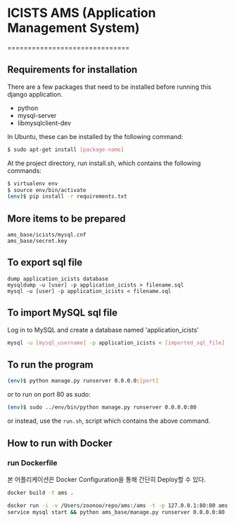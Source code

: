 # ICISTS AMS (Application Management System)
==============================

## Requirements for installation 
There are a few packages that need to be installed before running this django application. 

* python
* mysql-server
* libmysqlclient-dev

In Ubuntu, these can be installed by the following command:

```sh
$ sudo apt-get install [package-name]
```

At the project directory, run install.sh, which contains the following commands:
```sh
$ virtualenv env
$ source env/bin/activate
(env)$ pip install -r requirements.txt
```

## More items to be prepared
```
ams_base/icists/mysql.cnf
ams_base/secret.key
```

## To export sql file
```
dump application_icists database
mysqldump -u [user] -p application_icists > filename.sql
mysql -u [user] -p application_icists < filename.sql
```


## To import MySQL sql file
Log in to MySQL and create a database named 'application_icists'
```sh
mysql -u [mysql_username] -p application_icists < [imported_sql_file]
```

## To run the program
```sh
(env)$ python manage.py runserver 0.0.0.0:[port]
```

or to run on port 80 as sudo:
```sh
(env)$ sudo ../env/bin/python manage.py runserver 0.0.0.0:80
```

or instead, use the `run.sh`, script which contains the above command.




## How to run with Docker

### run Dockerfile

본 어플리케이션은 Docker Configuration을 통해 간단히 Deploy할 수 있다.

```sh
docker build -t ams .

docker run -i -v /Users/zoonoo/repo/ams:/ams -t -p 127.0.0.1:80:80 ams \
service mysql start && python ams_base/manage.py runserver 0.0.0.0:80
```
